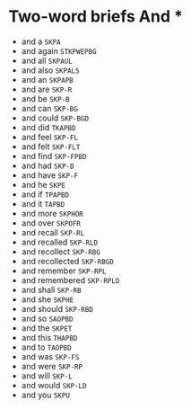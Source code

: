 # Two-word briefs And *

* and a `SKPA`
* and again `STKPWEPBG`
* and all `SKPAUL`
* and also `SKPALS`
* and an `SKPAPB`
* and are `SKP-R`
* and be `SKP-B`
* and can `SKP-BG`
* and could `SKP-BGD`
* and did `TKAPBD`
* and feel `SKP-FL`
* and felt `SKP-FLT`
* and find `SKP-FPBD`
* and had `SKP-D`
* and have `SKP-F`
* and he `SKPE`
* and if `TPAPBD`
* and it `TAPBD`
* and more `SKPHOR`
* and over `SKPOFR`
* and recall `SKP-RL`
* and recalled `SKP-RLD`
* and recollect `SKP-RBG`
* and recollected `SKP-RBGD`
* and remember `SKP-RPL`
* and remembered `SKP-RPLD`
* and shall `SKP-RB`
* and she `SKPHE`
* and should `SKP-RBD`
* and so `SAOPBD`
* and the `SKPET`
* and this `THAPBD`
* and to `TAOPBD`
* and was `SKP-FS`
* and were `SKP-RP`
* and will `SKP-L`
* and would `SKP-LD`
* and you `SKPU`
